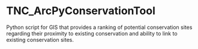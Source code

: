 # TNC_ArcPyConservationTool
Python script for GIS that provides a ranking of potential conservation sites regarding their proximity to existing conservation and ability to link to existing conservation sites.
